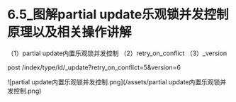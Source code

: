 # 6.5_图解partial update乐观锁并发控制原理以及相关操作讲解

（1）partial update内置乐观锁并发控制
（2）retry_on_conflict
（3）_version

post /index/type/id/_update?retry_on_conflict=5&version=6

![partial update内置乐观锁并发控制.png](/assets/partial update内置乐观锁并发控制.png)
